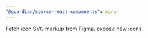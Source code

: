```yaml
---
"@guardian/source-react-components": minor
---
```


Fetch icon SVG markup from Figma, expose new icons
